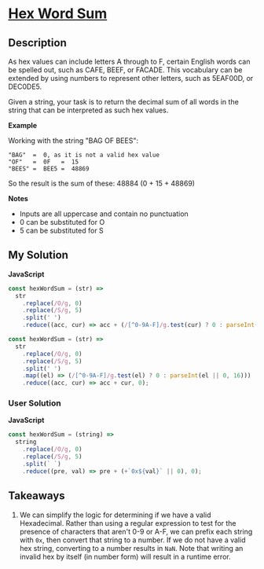# [Hex Word Sum](https://www.codewars.com/kata/5c46ea433dd41b19af1ca3b3)

## Description

As hex values can include letters A through to F, certain English words can be spelled out, such as CAFE, BEEF, or FACADE. This vocabulary can be extended by using numbers to represent other letters, such as 5EAF00D, or DEC0DE5.

Given a string, your task is to return the decimal sum of all words in the string that can be interpreted as such hex values.

**Example**

Working with the string "BAG OF BEES":

```
"BAG"  =  0, as it is not a valid hex value
"OF"   =  0F   =  15
"BEES" =  BEE5 =  48869
```

So the result is the sum of these: 48884 (0 + 15 + 48869)

**Notes**

- Inputs are all uppercase and contain no punctuation
- 0 can be substituted for O
- 5 can be substituted for S

## My Solution

**JavaScript**

```js
const hexWordSum = (str) =>
  str
    .replace(/O/g, 0)
    .replace(/S/g, 5)
    .split(' ')
    .reduce((acc, cur) => acc + (/[^0-9A-F]/g.test(cur) ? 0 : parseInt(cur || 0, 16)), 0);
```

```js
const hexWordSum = (str) =>
  str
    .replace(/O/g, 0)
    .replace(/S/g, 5)
    .split(' ')
    .map((el) => (/[^0-9A-F]/g.test(el) ? 0 : parseInt(el || 0, 16)))
    .reduce((acc, cur) => acc + cur, 0);
```

### User Solution

**JavaScript**

```js
const hexWordSum = (string) =>
  string
    .replace(/O/g, 0)
    .replace(/S/g, 5)
    .split(` `)
    .reduce((pre, val) => pre + (+`0x${val}` || 0), 0);
```

## Takeaways

1. We can simplify the logic for determining if we have a valid Hexadecimal. Rather than using a regular expression to test for the presence of characters that aren't 0-9 or A-F, we can prefix each string with `0x`, then convert that string to a number. If we do not have a valid hex string, converting to a number results in `NaN`. Note that writing an invalid hex by itself (in number form) will result in a runtime error.
